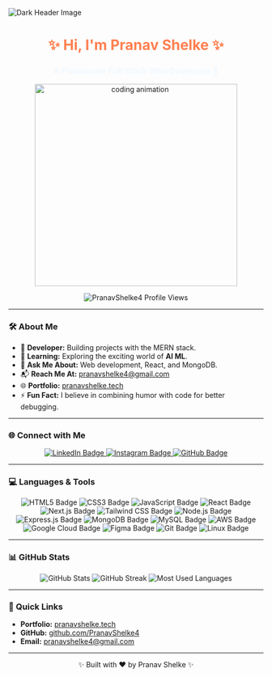 ![Dark Header Image](https://www.aaditritechnology.com/images/redesign.gif)

<h1 align="center" style="color:#ff7f50;">✨ Hi, I'm Pranav Shelke ✨</h1>
<h3 align="center" style="color:#f0f8ff;">A Passionate Full Stack Web Developer 🚀</h3>

<p align="center">
  <img src="https://cdn.dribbble.com/users/1162077/screenshots/3848914/programmer.gif" alt="coding animation" width="400"/>
</p>

<p align="center">
  <img src="https://komarev.com/ghpvc/?username=PranavShelke4&label=Profile%20views&color=0e75b6&style=flat" alt="PranavShelke4 Profile Views" />
</p>

---

### 🛠 About Me
- 🌟 **Developer:** Building projects with the MERN stack.
- 🌱 **Learning:** Exploring the exciting world of **AI ML**.
- 💬 **Ask Me About:** Web development, React, and MongoDB.
- 📬 **Reach Me At:** [pranavshelke4@gmail.com](mailto:pranavshelke4@gmail.com)
- 🌐 **Portfolio:** [pranavshelke.tech](https://pranavshelke.tech)
- ⚡ **Fun Fact:** I believe in combining humor with code for better debugging.

---

### 🌐 Connect with Me
<p align="center">
  <a href="https://www.linkedin.com/in/pranav-shelke/" target="_blank">
    <img src="https://img.shields.io/badge/LinkedIn-0077B5?style=for-the-badge&logo=linkedin&logoColor=white" alt="LinkedIn Badge"/>
  </a>
  <a href="https://www.instagram.com/_pranav__shelke_/" target="_blank">
    <img src="https://img.shields.io/badge/Instagram-E4405F?style=for-the-badge&logo=instagram&logoColor=white" alt="Instagram Badge"/>
  </a>
  <a href="https://github.com/PranavShelke4" target="_blank">
    <img src="https://img.shields.io/badge/GitHub-181717?style=for-the-badge&logo=github&logoColor=white" alt="GitHub Badge"/>
  </a>
</p>

---

### 💻 Languages & Tools
<p align="center">
  <!-- Basics -->
  <img src="https://img.shields.io/badge/HTML5-E34F26?style=for-the-badge&logo=html5&logoColor=white" alt="HTML5 Badge"/>
  <img src="https://img.shields.io/badge/CSS3-1572B6?style=for-the-badge&logo=css3&logoColor=white" alt="CSS3 Badge"/>
  <img src="https://img.shields.io/badge/JavaScript-323330?style=for-the-badge&logo=javascript&logoColor=F7DF1E" alt="JavaScript Badge"/>
  
  <!-- Frontend Frameworks -->
  <img src="https://img.shields.io/badge/React-20232A?style=for-the-badge&logo=react&logoColor=61DAFB" alt="React Badge"/>
  <img src="https://img.shields.io/badge/Next.js-000000?style=for-the-badge&logo=next.js&logoColor=white" alt="Next.js Badge"/>
  <img src="https://img.shields.io/badge/Tailwind%20CSS-38B2AC?style=for-the-badge&logo=tailwind-css&logoColor=white" alt="Tailwind CSS Badge"/>

  <!-- Backend -->
  <img src="https://img.shields.io/badge/Node.js-43853D?style=for-the-badge&logo=node.js&logoColor=white" alt="Node.js Badge"/>
  <img src="https://img.shields.io/badge/Express.js-404D59?style=for-the-badge" alt="Express.js Badge"/>

  <!-- Databases -->
  <img src="https://img.shields.io/badge/MongoDB-4EA94B?style=for-the-badge&logo=mongodb&logoColor=white" alt="MongoDB Badge"/>
  <img src="https://img.shields.io/badge/MySQL-4479A1?style=for-the-badge&logo=mysql&logoColor=white" alt="MySQL Badge"/>

  <!-- Cloud Platforms -->
  <img src="https://img.shields.io/badge/Amazon%20AWS-232F3E?style=for-the-badge&logo=amazon-aws&logoColor=white" alt="AWS Badge"/>
  <img src="https://img.shields.io/badge/Google%20Cloud-4285F4?style=for-the-badge&logo=google-cloud&logoColor=white" alt="Google Cloud Badge"/>
  
  <!-- Design & Version Control -->
  <img src="https://img.shields.io/badge/Figma-F24E1E?style=for-the-badge&logo=figma&logoColor=white" alt="Figma Badge"/>
  <img src="https://img.shields.io/badge/Git-F05032?style=for-the-badge&logo=git&logoColor=white" alt="Git Badge"/>
  <img src="https://img.shields.io/badge/Linux-FCC624?style=for-the-badge&logo=linux&logoColor=black" alt="Linux Badge"/>
</p>

---

### 📊 GitHub Stats
<p align="center">
  <img src="https://github-readme-stats.vercel.app/api?username=PranavShelke4&show_icons=true&theme=tokyonight" alt="GitHub Stats" />
  <img src="https://github-readme-streak-stats.herokuapp.com?user=PranavShelke4&theme=tokyonight&hide_border=false" alt="GitHub Streak" />
  <img src="https://github-readme-stats.vercel.app/api/top-langs/?username=PranavShelke4&layout=compact&theme=tokyonight" alt="Most Used Languages" />
</p>

---

### 🔗 Quick Links
- **Portfolio:** [pranavshelke.tech](https://pranavshelke.tech)
- **GitHub:** [github.com/PranavShelke4](https://github.com/PranavShelke4)
- **Email:** [pranavshelke4@gmail.com](mailto:pranavshelke4@gmail.com)

---

<p align="center">✨ Built with ❤️ by Pranav Shelke ✨</p>
